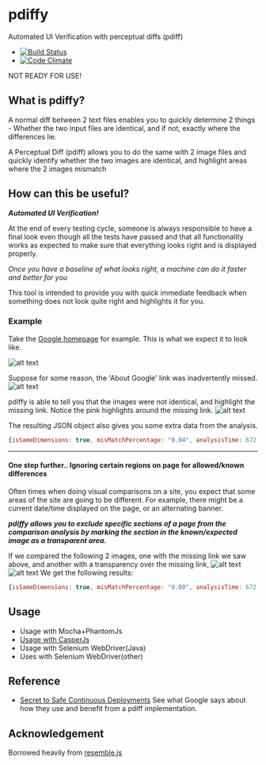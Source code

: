 # pdiffy

Automated UI Verification with perceptual diffs (pdiff)
  - [![Build Status](https://travis-ci.org/kennychua/pdiffy.png?branch=master)](https://travis-ci.org/kennychua/pdiffy)
  - [![Code Climate](https://codeclimate.com/github/kennychua/pdiffy.png)](https://codeclimate.com/github/kennychua/pdiffy)

NOT READY FOR USE!

## What is pdiffy?
A normal diff between 2 text files enables you to quickly determine 2 things - Whether the two input files are identical, and if not, exactly where the differences lie.

A Perceptual Diff (pdiff) allows you to do the same with 2 image files and quickly identify whether the two images are identical, and highlight areas where the 2 images mismatch

## How can this be useful?
__*Automated UI Verification!*__

At the end of every testing cycle, someone is always responsible to have a final look even though all the tests have passed and that all functionality works as expected to make sure that everything looks right and is displayed properly.

_Once you have a baseline of what looks right, a machine can do it faster and better for you_

This tool is intended to provide you with quick immediate feedback when something does not look quite right and highlights it for you.


### Example

Take the [Google homepage](http://www.google.com) for example. This is what we expect it to look like.


![alt text](http://kennychua.net/wp-content/uploads/2013/08/google_homepage_original.png "Expected Google Homepage")

Suppose for some reason, the 'About Google' link was inadvertently missed.
![alt text](http://kennychua.net/wp-content/uploads/2013/08/google_homepage_missinglink.png "Google Homepage with missing link")

pdiffy is able to tell you that the images were not identical, and highlight the missing link. Notice the pink highlights around the missing link.
![alt text](http://kennychua.net/wp-content/uploads/2013/08/difference.png "Computed difference")

The resulting JSON object also gives you some extra data from the analysis.
```javascript
{isSameDimensions: true, misMatchPercentage: "0.04", analysisTime: 672, getImageDataUrl: function()}
```
--- 

#### One step further.. Ignoring certain regions on page for allowed/known differences
Often times when doing visual comparisons on a site, you expect that some areas of the site are going to be different. For example, there might be a current date/time displayed on the page, or an alternating banner. 

*__pdiffy allows you to exclude specific sections of a page from the comparison analysis by marking the section in the known/expected image as a transparent area.__*

If we compared the following 2 images, one with the missing link we saw above, and another with a transparency over the missing link,
![alt text](http://kennychua.net/wp-content/uploads/2013/08/transparency.png "Google Homepage with transparency over missing link to ignore")
![alt text](http://kennychua.net/wp-content/uploads/2013/08/google_homepage_missinglink.png "Google Homepage with missing link")
We get the following results:
```javascript
{isSameDimensions: true, misMatchPercentage: "0.00", analysisTime: 672, getImageDataUrl: function()}
```
## Usage
* Usage with Mocha+PhantomJs
* [Usage with CasperJs](https://github.com/kennychua/pdiffy/blob/master/examples/casperjs/CASPEREXAMPLE.md)
* Usage with Selenium WebDriver(Java)
* Uses with Selenium WebDriver(other)

## Reference
- [Secret to Safe Continuous Deployments](http://www.youtube.com/watch?v=UMnZiTL0tUc) See what Google says about how they use and benefit from a pdiff implementation. 

## Acknowledgement
Borrowed heavily from [resemble.js](http://huddle.github.io/Resemble.js/)

